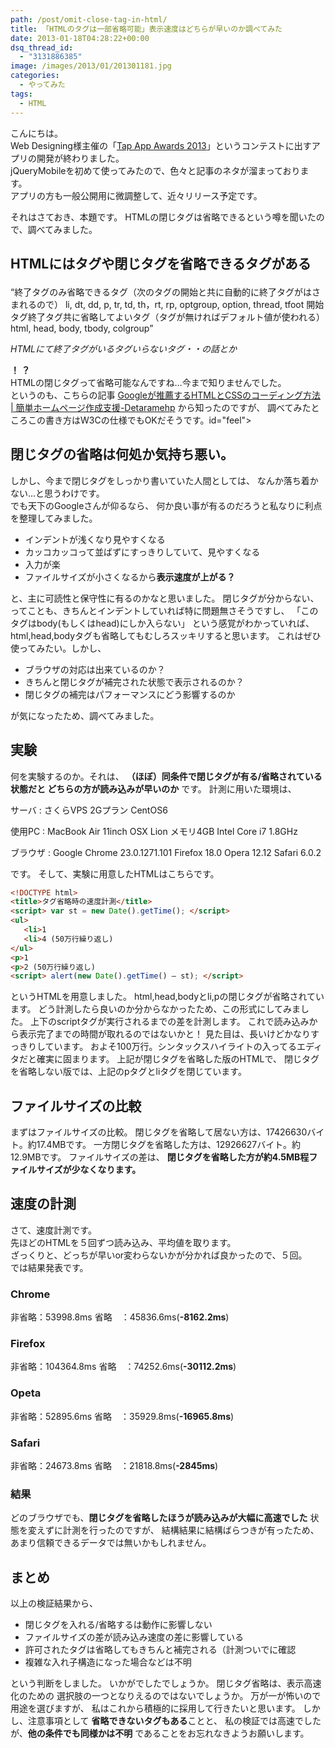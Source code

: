 ```yaml
---
path: /post/omit-close-tag-in-html/
title: 「HTMLのタグは一部省略可能」表示速度はどちらが早いのか調べてみた
date: 2013-01-18T04:28:22+00:00
dsq_thread_id:
  - "3131886385"
image: /images/2013/01/201301181.jpg
categories:
  - やってみた
tags:
  - HTML
---
```


こんにちは。  
Web Designing様主催の「<a href="http://book.mycom.co.jp/special/tapapp/" target="_blank">Tap App Awards 2013</a>」というコンテストに出すアプリの開発が終わりました。  
jQueryMobileを初めて使ってみたので、色々と記事のネタが溜まっております。  
アプリの方も一般公開用に微調整して、近々リリース予定です。  

それはさておき、本題です。 HTMLの閉じタグは省略できるという噂を聞いたので、調べてみました。

<!--more-->

## HTMLにはタグや閉じタグを省略できるタグがある<figure> <blockqupte> 

<q>終了タグのみ省略できるタグ（次のタグの開始と共に自動的に終了タグがはさまれるので） li, dt, dd, p, tr, td, th，rt, rp, optgroup, option, thread, tfoot 開始タグ終了タグ共に省略してよいタグ（タグが無ければデフォルト値が使われる） html, head, body, tbody, colgroup</q> </blockqupte> <figcaption> <cite><span class="removed_link" title="http://victreal.com/Junk/htmlTag/">HTMLにて終了タグがいるタグいらないタグ・・の話とか</span></cite> </figcaption> </figure> 

**！ ？**  
HTMLの閉じタグって省略可能なんですね…今まで知りませんでした。  
というのも、こちらの記事 <a href="http://detarame.moo.jp/2012/08/07/google%E3%81%8C%E6%8E%A8%E8%96%A6%E3%81%99%E3%82%8Bhtml%E3%81%A8css%E3%81%AE%E3%82%B3%E3%83%BC%E3%83%87%E3%82%A3%E3%83%B3%E3%82%B0%E6%96%B9%E6%B3%95/" target="_blank">Googleが推薦するHTMLとCSSのコーディング方法 | 簡単ホームページ作成支援-Detaramehp</a> から知ったのですが、 調べてみたところこの書き方はW3Cの仕様でもOKだそうです。id="feel"> 

閉じタグの省略は何処か気持ち悪い。
----------------------------------------

しかし、今まで閉じタグをしっかり書いていた人間としては、 なんか落ち着かない…と思うわけです。  
でも天下のGoogleさんが仰るなら、 何か良い事が有るのだろうと私なりに利点を整理してみました。

* インデントが浅くなり見やすくなる
* カッコカッコって並ばずにすっきりしていて、見やすくなる
* 入力が楽
* ファイルサイズが小さくなるから**表示速度が上がる？**

と、主に可読性と保守性に有るのかなと思いました。 閉じタグが分からない、ってことも、きちんとインデントしていれば特に問題無さそうですし、 「このタグはbody(もしくはhead)にしか入らない」 という感覚がわかっていれば、 html,head,bodyタグも省略してもむしろスッキリすると思います。 これはぜひ使ってみたい。しかし、

* ブラウザの対応は出来ているのか？
* きちんと閉じタグが補完された状態で表示されるのか？
* 閉じタグの補完はパフォーマンスにどう影響するのか

が気になったため、調べてみました。

実験
----------------------------------------

何を実験するのか。それは、 **（ほぼ）同条件で閉じタグが有る/省略されている状態だと どちらの方が読み込みが早いのか** です。 計測に用いた環境は、

サーバ
:   さくらVPS 2Gプラン CentOS6

使用PC
:   MacBook Air 11inch OSX Lion メモリ4GB Intel Core i7 1.8GHz

ブラウザ
:   Google Chrome 23.0.1271.101 Firefox 18.0 Opera 12.12 Safari 6.0.2

です。 そして、実験に用意したHTMLはこちらです。  

```html
<!DOCTYPE html> 
<title>タグ省略時の速度計測</title>
<script> var st = new Date().getTime(); </script> 
<ul>
   <li>1 
   <li>4 (50万行繰り返し) 
</ul>
<p>1 
<p>2 (50万行繰り返し)
<script> alert(new Date().getTime() – st); </script>
```

 というHTMLを用意しました。 html,head,bodyとli,pの閉じタグが省略されています。 どう計測したら良いのか分からなかったため、この形式にしてみました。 上下のscriptタグが実行されるまでの差を計測します。 これで読み込みから表示完了までの時間が取れるのではないかと！ 見た目は、長いけどかなりすっきりしています。 およそ100万行。シンタックスハイライトの入ってるエディタだと確実に固まります。 上記が閉じタグを省略した版のHTMLで、 閉じタグを省略しない版では、上記のpタグとliタグを閉じています。 

ファイルサイズの比較
----------------------------------------

まずはファイルサイズの比較。 閉じタグを省略して居ない方は、17426630バイト。約17.4MBです。 一方閉じタグを省略した方は、12926627バイト。約12.9MBです。 ファイルサイズの差は、 **閉じタグを省略した方が約4.5MB程ファイルサイズが少なくなります。** 

速度の計測
----------------------------------------

さて、速度計測です。  
先ほどのHTMLを５回ずつ読み込み、平均値を取ります。  
ざっくりと、どっちが早いor変わらないかが分かれば良かったので、５回。  
では結果発表です。 

### Chrome

非省略：53998.8ms 省略　：45836.6ms(**-8162.2ms**)

### Firefox

非省略：104364.8ms 省略　：74252.6ms(**-30112.2ms**)

### Opeta

非省略：52895.6ms 省略　：35929.8ms(**-16965.8ms**)

### Safari

非省略：24673.8ms 省略　：21818.8ms(**-2845ms**)

### 結果

どのブラウザでも、**閉じタグを省略したほうが読み込みが大幅に高速でした** 状態を変えずに計測を行ったのですが、 結構結果に結構ばらつきが有ったため、あまり信頼できるデータでは無いかもしれません。

まとめ
----------------------------------------

以上の検証結果から、

* 閉じタグを入れる/省略するは動作に影響しない
* ファイルサイズの差が読み込み速度の差に影響している
* 許可されたタグは省略してもきちんと補完される（計測ついでに確認
* 複雑な入れ子構造になった場合などは不明

という判断をしました。 いかがでしたでしょうか。 閉じタグ省略は、表示高速化のための 選択肢の一つとなりえるのではないでしょうか。 万が一が怖いので用途を選びますが、 私はこれから積極的に採用して行きたいと思います。 しかし、注意事項として **省略できないタグもある**ことと、 私の検証では高速でしたが、**他の条件でも同様かは不明** であることをお忘れなきようお願いします。
